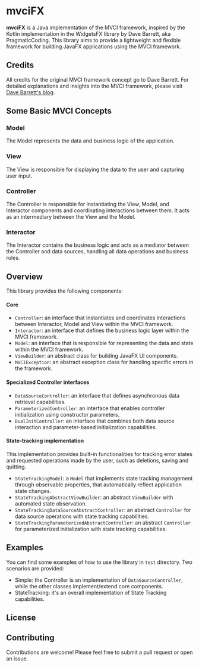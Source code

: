 # mvciFX

**mvciFX** is a Java implementation of the MVCI framework, inspired by the Kotlin implementation 
in the WidgetsFX library by Dave Barrett, aka PragmaticCoding.
This library aims to provide a lightweight and flexible framework for building JavaFX applications
using the MVCI framework.

## Credits

All credits for the original MVCI framework concept go to Dave Barrett.
For detailed explanations and insights into the MVCI framework, please visit 
[Dave Barrett's blog](https://www.pragmaticcoding.ca).

## Some Basic MVCI Concepts

### Model

The Model represents the data and business logic of the application.

### View

The View is responsible for displaying the data to the user and capturing user input. 

### Controller

The Controller is responsible for instantiating the View, Model, and Interactor components and coordinating interactions
between them.
It acts as an intermediary between the View and the Model.

### Interactor

The Interactor contains the business logic and acts as a mediator between the Controller and data sources, 
handling all data operations and business rules.

## Overview

This library provides the following components:

#### Core

- `Controller`: an interface that instantiates and coordinates interactions between Interactor, Model and View within the MVCI framework.
- `Interactor`: an interface that defines the business logic layer within the MVCI framework. 
- `Model`: an interface that is responsible for representing the data and state within the MVCI framework.
- `ViewBuilder`: an abstract class for building JavaFX UI components.
- `MVCIException`: an abstract exception class for handling specific errors in the framework.

#### Specialized Controller interfaces

- `DataSourceController`: an interface that defines asynchronous data retrieval capabilities.
- `ParameterizedController`: an interface that enables controller initialization using constructor parameters. 
- `DualInitController`: an interface that combines both data source interaction and parameter-based initialization capabilities.

#### State-tracking implementation

This implementation provides built-in functionalities for tracking error states and requested operations made by the user, 
such as deletions, saving and quitting.

- `StateTrackingModel`: a `Model` that implements state tracking management through 
observable properties, that automatically reflect application state changes.
- `StateTrackingAbstractViewBuilder`: an abstract `ViewBuilder` with automated state observation.
- `StateTrackingDataSourceAbstractController`: an abstract `Controller` for data source operations with state tracking capabilities.
- `StateTrackingParameterizedAbstractController`: an abstract `Controller` for parameterized initialization with state tracking capabilities.

## Examples

You can find some examples of how to use the library in `test` directory.
Two scenarios are provided:
- Simple: the Controller is an implementation of `DataSourceController`, while the other classes implement/extend core components.
- StateTracking: it's an overall implementation of State Tracking capabilities.

## License


## Contributing

Contributions are welcome! Please feel free to submit a pull request or open an issue.